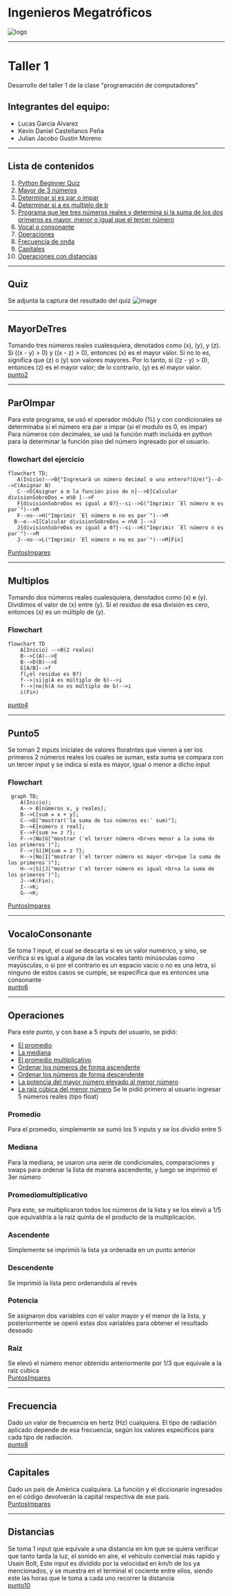 # Ingenieros Megatróficos 
![logo](https://camo.githubusercontent.com/a12903c4e2f58575622e5cc1222df41a66748bec5311fb8b769d680428dbb9ff/68747470733a2f2f692e6962622e636f2f767652785072622f412d616469722d756e2d742d74756c6f2e706e67)
***
# Taller 1
Desarrollo del taller 1 de la clase "programación de computadores"
## Integrantes del equipo: 
- Lucas Garcia Alvarez
- Kevin Daniel Castellanos Peña
- Julian Jacobo Gustin Moreno
***
## Lista de contenidos 
1.  [Python Beginner Quiz](#quiz) 
2.  [Mayor de 3 números](#mayordetres) 
3.  [Determinar si es par o impar](#paroimpar) 
4.  [Determinar si a es multiplo de b](#multiplos) 
5.  [Programa que lee tres números reales y determina si la suma de los dos primeros es mayor, menor o igual que el tercer número](#punto5) 
6.  [Vocal o consonante](#vocaloconsonante) 
7.  [Operaciones](#operaciones) 
8.  [Frecuencia de onda](#frecuencia) 
9.  [Capitales](#capitales) 
10. [Operaciones con distancias](#distancias) 
***
## Quiz

Se adjunta la captura del resultado del quiz
![image](https://github.com/JulianGustin/Taller_1/assets/158980531/5ae9f7ea-5a1e-40ff-aede-3a0575512f1a)
***
## MayorDeTres
Tomando tres números reales cualesquiera, denotados como (x), (y), y (z).
Si ((x - y) > 0) y ((x - z) > 0), entonces (x) es el mayor valor.
Si no lo es, significa que (z) o (y) son valores mayores.
Por lo tanto, si ((z - y) > 0), entonces (z) es el mayor valor; de lo contrario, (y) es el mayor valor.  
[punto2](https://github.com/JulianGustin/Taller_1/blob/main/2.py) 
***
## ParOImpar
Para este programa, se usó el operador módulo (%) y con condicionales se determinaba si el número era par o impar (si el modulo es 0, es impar)  
Para números con decimales, se usó la función math incluida en python para la determinar la función piso del número ingresado por el usuario.   
### flowchart del ejercicio 
```mermaid
flowchart TD;
   A(Inicio)-->B{"Ingresará un número decimal o uno entero?(d/e)"}--d-->C(Asignar N)
   C-->D[Asignar a m la función piso de n]-->E[Calcular divisionSobreDos = m%0 ]-->F 
   F{divisionSobreDos es igual a 0?}--si-->G("Imprimir ´El número m es par´")-->M
   F--no-->H("Imprimir ´El número m no es par´")-->M
  B--e-->I[Calcular divisionSobreDos = n%0 ]-->J
   J{divisionSobreDos es igual a 0?}--si-->K("Imprimir ´El número n es par´")-->M
   J--no-->L("Imprimir ´El número n no es par´")-->M[Fin]
```
[PuntosImpares](https://github.com/JulianGustin/Taller_1/blob/main/Taller1-Notebook-Impares.ipynb)
***
## Multiplos 
Tomando dos números reales cualesquiera, denotados como (x) e (y).
Dividimos el valor de (x) entre (y).
Si el residuo de esa división es cero, entonces (x) es un múltiplo de (y).

### Flowchart
```mermaid
flowchart TD
    A[Inicio] -->B(2 reales)
    B-->C(A)-->E
    B-->D(B)-->E
    E[A/B]-->f
    f(¿el residuo es 0?)
    f-->|si|g(A es múltiplo de b)-->i
    f-->|no|h(A no es múltiplo de b)-->i
    i(Fin)
 ```
[punto4](https://github.com/JulianGustin/Taller_1/blob/main/4.py)
***
## Punto5
Se toman 2 inputs iniciales de valores floratntes que vienen a ser los primeros 2 números reales los cuales se suman, esta suma se compara con un tercer input y se indica si esta es mayor, igual o menor a dicho input  
### Flowchart 
```mermaid
 graph TD;
    A(Inicio);
    A--> B[números x, y reales];
    B-->C[sum = x + y];
    C-->D["mostrar(¨la suma de tus números es:¨ sum)"];
    D-->E[número z real];
    E-->F{sum >= z ?};
    F-->|No|G["mostrar (¨el tercer número <br>es menor a la suma de los primeros¨)"];
    F-->|Sí|H{sum = z ?};
    H-->|No|I["mostrar (¨el tercer número es mayor <br>que la suma de los primeros¨)"];
    H-->|Sí|J["mostrar (¨el tercer número es igual <br>a la suma de los primeros¨)"];
    J-->K(Fin);
    I-->K;
    G-->K;
```
[PuntosImpares](https://github.com/JulianGustin/Taller_1/blob/main/Taller1-Notebook-Impares.ipynb)
***
## VocaloConsonante
Se toma 1 input, el cual se descarta si es un valor numérico, y sino, se verifica si es igual a alguna de las vocales tanto minúsculas como mayúsculas, o si por el contrario es un espacio vacío o no es una letra, si ninguno de estos casos se cumple, se especifica que es entonces una consonante  
[punto6](https://github.com/JulianGustin/Taller_1/blob/main/6.py)
***
## Operaciones
Para este punto, y con base a 5 inputs del usuario, se pidió:  
- [El promedio](#promedio)
- [La mediana](#mediana)
- [El promedio multiplicativo](#PromedioMultiplicativo)
- [Ordenar los números de forma ascendente](#ascendente)
- [Ordenar los números de forma descendente](#descendente)
- [La potencia del mayor número elevado al menor número](#potencia)
- [La raíz cúbica del menor número](#raiz)
Se le pidió primero al usuario ingresar 5 números reales (tipo float) 
### Promedio
Para el promedio, simplemente se sumó los 5 inputs y se los dividió entre 5 
### Mediana
Para la mediana, se usaron una serie de condicionales, comparaciones y swaps para ordenar la lista de manera ascendente, y luego se imprimió el 3er número 
### Promediomultiplicativo 
Para este, se multiplicaron todos los números de la lista y se los elevó a 1/5 que equivaldría a la raiz quinta de el producto de la multiplicación. 
### Ascendente
Simplemente se imprimió la lista ya ordenada en un punto anterior 
### Descendente 
Se imprimió la lista pero ordenandola al revés 
### Potencia
Se asignaron dos variables con el valor mayor y el menor de la lista, y posteriormente se operó estas dos variables para obtener el resultado deseado
### Raiz
Se elevó el número menor obtenido anteriormente por 1/3 que equivale a la raiz cubica  
[PuntosImpares](https://github.com/JulianGustin/Taller_1/blob/main/Taller1-Notebook-Impares.ipynb)
***
## Frecuencia
Dado un valor de frecuencia en hertz (Hz) cualquiera.
El tipo de radiación aplicado depende de esa frecuencia, según los valores específicos para cada tipo de radiación.  
[punto8](https://github.com/JulianGustin/Taller_1/blob/main/8.py)
***
## Capitales
Dado un país de América cualquiera.
La función y el diccionario ingresados en el código devolverán la capital respectiva de ese país.  
[PuntosImpares](https://github.com/JulianGustin/Taller_1/blob/main/Taller1-Notebook-Impares.ipynb)
***
## Distancias
Se toma 1 input que equivale a una distancia en km que se quiera verificar que tanto tarda la luz, el sonido en aire, el vehículo comercial más rapido y Usain Bolt, Este input es dividido por la velocidad en km/h de los ya mencionados, y se muestra en el terminal el cociente entre ellos, siendo este las horas que le toma a cada uno recorrer la distancia  
[punto10](https://github.com/JulianGustin/Taller_1/blob/main/10.py) 
